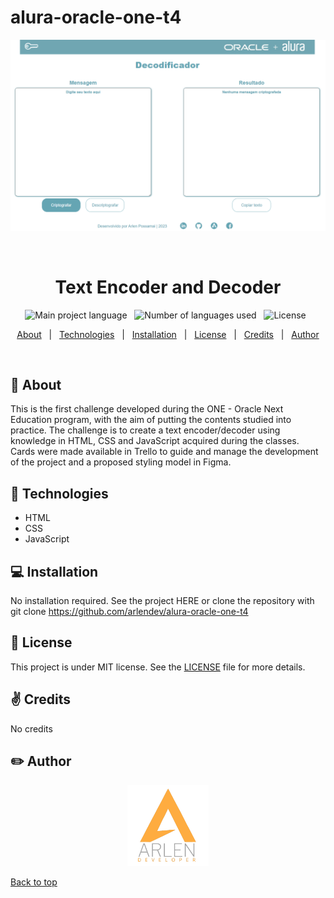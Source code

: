 # alura-oracle-one-t4

<!-- About the project -->

<div align="center" id="top"> 
  <img src="assets/img/exemple.png" alt="image description" />

  &#xa0;

</div>

<h1 align="center">Text Encoder and Decoder</h1>

<p align="center">
  <img alt="Main project language" src="https://img.shields.io/github/languages/top/arlendev/oracle-alura-one?color=#FEAC40">
  &nbsp
  <img alt="Number of languages used" src="https://img.shields.io/github/languages/count/arlendev/oracle-alura-one?color=#FEAC40">
  &nbsp
  <img alt="License" src="https://img.shields.io/github/license/arlendev/oracle-alura-one?color=#FEAC40">
  &nbsp
</p>

<p align="center">
  <a href="#dart-about">About</a> &#xa0; | &#xa0; 
  <a href="#rocket-technologies">Technologies</a> &#xa0; | &#xa0;
  <a href="#computer-installation">Installation</a> &#xa0; | &#xa0;
  <a href="#memo-license">License</a> &#xa0; | &#xa0;
  <a href="#v-credits">Credits</a> &#xa0; | &#xa0;
  <a href="#pencil2-author">Author</a>
</p>

<br>

## :dart: About ##

This is the first challenge developed during the ONE - Oracle Next Education program, with the aim of putting the contents studied into practice. The challenge is to create a text encoder/decoder using knowledge in HTML, CSS and JavaScript acquired during the classes. Cards were made available in Trello to guide and manage the development of the project and a proposed styling model in Figma.

## :rocket: Technologies ##

- HTML
- CSS
- JavaScript

## :computer: Installation ##

No installation required. See the project HERE or clone the repository with git clone https://github.com/arlendev/alura-oracle-one-t4


## :memo: License ##

This project is under MIT license. See the [LICENSE](LICENSE) file for more details.

## :v: Credits ##

No credits

## :pencil2: Author ##

<div align="center">
  <a href="https://arlendev.github.io/portfolio/">
    <img src="assets/img/logoArlen.png" target="_blank" alt="Logo" width="auto" height="130">
  </a>
</div>

<a href="#top">Back to top</a>
